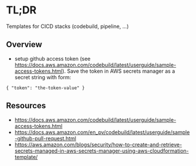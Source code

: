 # TL;DR

Templates for CICD stacks (codebuild, pipeline, ...)


## Overview

* setup github access token (see https://docs.aws.amazon.com/codebuild/latest/userguide/sample-access-tokens.html).  Save the token in AWS secrets manager as a secret string with form:

```
{ "token": "the-token-value" }
```

## Resources

* https://docs.aws.amazon.com/codebuild/latest/userguide/sample-access-tokens.html
* https://docs.aws.amazon.com/en_pv/codebuild/latest/userguide/sample-github-pull-request.html
* https://aws.amazon.com/blogs/security/how-to-create-and-retrieve-secrets-managed-in-aws-secrets-manager-using-aws-cloudformation-template/

